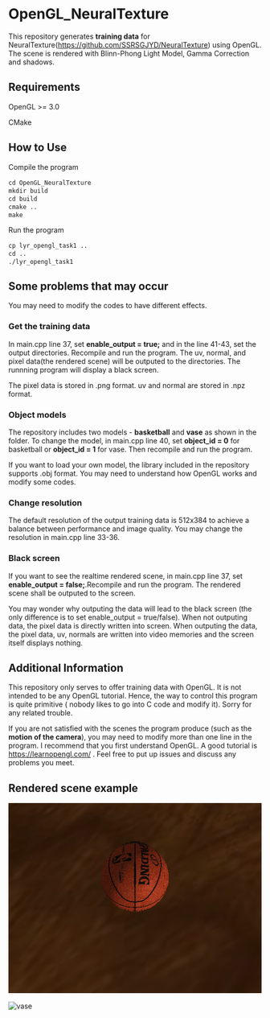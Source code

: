 # OpenGL_NeuralTexture

This repository generates **training data** for NeuralTexture(https://github.com/SSRSGJYD/NeuralTexture) using OpenGL. The scene is rendered with Blinn-Phong Light Model, Gamma Correction and shadows.


## Requirements
OpenGL >= 3.0 

CMake

## How to Use
Compile the program
```
cd OpenGL_NeuralTexture
mkdir build
cd build
cmake ..
make
```
Run the program
```
cp lyr_opengl_task1 ..
cd ..
./lyr_opengl_task1
```


## Some problems that may occur

You may need to modify the codes to have different effects.

### Get the training data

In main.cpp line 37, set **enable_output = true;** and in the line 41-43, set the output directories. Recompile and run the program. The uv, normal, and pixel data(the rendered scene) will be outputed to the directories. The runnning program will display a black screen.

The pixel data is stored in .png format. uv and normal are stored in .npz format. 

### Object models

The repository includes two models - **basketball** and **vase** as shown in the folder. To change the model, in main.cpp line 40, set **object_id = 0** for basketball or **object_id = 1** for vase. Then recompile and run the program.

If you want to load your own model, the library included in the repository supports .obj format. You may need to understand how OpenGL works and modify some codes.


### Change resolution
The default resolution of the output training data is 512x384 to achieve a balance between performance and image quality. You may change the resolution in main.cpp line 33-36.

### Black screen

If you want to see the realtime rendered scene, in main.cpp line 37, set **enable_output = false;**.Recompile and run the program. The rendered scene shall be outputed to the screen.

You may wonder why outputing the data will lead to the black screen (the only difference is to set enable_output = true/false). When not outputing data, the pixel data is directly written into screen. When outputing the data, the pixel data, uv, normals are written into video memories and the screen itself displays nothing. 

## Additional Information

This repository only serves to offer training data with OpenGL. It is not intended to be any OpenGL tutorial. Hence, the way to control this program is quite primitive ( nobody likes to go into C code and modify it). Sorry for any related trouble.

If you are not satisfied with the scenes the program produce (such as the **motion of the camera**), you may need to modify more than one line in the program. I recommend that you first understand OpenGL. A good tutorial is https://learnopengl.com/ . Feel free to put up issues and discuss any problems you meet.


## Rendered scene example
![basketball](https://github.com/A-Dying-Pig/OpenGL_NeuralTexture/blob/master/example/basketball.gif )   

![vase](https://github.com/A-Dying-Pig/OpenGL_NeuralTexture/blob/master/example/vase.gif )   



